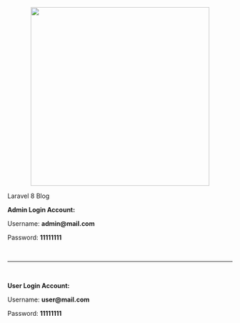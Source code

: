 <p align="center"><a href="https://laravel.com" target="_blank"><img src="https://raw.githubusercontent.com/laravel/art/master/logo-lockup/5%20SVG/2%20CMYK/1%20Full%20Color/laravel-logolockup-cmyk-red.svg" width="400"></a></p>

<p>Laravel 8 Blog</p>

<p><b>Admin Login Account:</b></p>

<p>Username: <b>admin@mail.com</b></p>

<p>Password: <b>11111111</b></p>

<br><hr><br>

<p><b>User Login Account:</b></p>

<p>Username: <b>user@mail.com</b></p>

<p>Password: <b>11111111</b></p>
